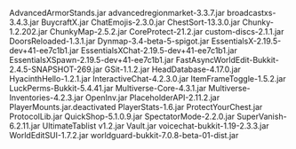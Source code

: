 AdvancedArmorStands.jar
advancedregionmarket-3.3.7.jar
broadcastxs-3.4.3.jar
BuycraftX.jar
ChatEmojis-2.3.0.jar
ChestSort-13.3.0.jar
Chunky-1.2.202.jar
ChunkyMap-2.5.2.jar
CoreProtect-21.2.jar
custom-discs-2.1.1.jar
DoorsReloaded-1.3.1.jar
Dynmap-3.4-beta-5-spigot.jar
EssentialsX-2.19.5-dev+41-ee7c1b1.jar
EssentialsXChat-2.19.5-dev+41-ee7c1b1.jar
EssentialsXSpawn-2.19.5-dev+41-ee7c1b1.jar
FastAsyncWorldEdit-Bukkit-2.4.5-SNAPSHOT-269.jar
GSit-1.1.2.jar
HeadDatabase-4.17.0.jar
HyacinthHello-1.2.1.jar
InteractiveChat-4.2.3.0.jar
ItemFrameToggle-1.5.2.jar
LuckPerms-Bukkit-5.4.41.jar
Multiverse-Core-4.3.1.jar
Multiverse-Inventories-4.2.3.jar
OpenInv.jar
PlaceholderAPI-2.11.2.jar
PlayerMounts.jar.deactivated
PlayerStats-1.6.jar
ProtectYourChest.jar
ProtocolLib.jar
QuickShop-5.1.0.9.jar
SpectatorMode-2.2.0.jar
SuperVanish-6.2.11.jar
UltimateTablist v1.2.jar
Vault.jar
voicechat-bukkit-1.19-2.3.3.jar
WorldEditSUI-1.7.2.jar
worldguard-bukkit-7.0.8-beta-01-dist.jar
